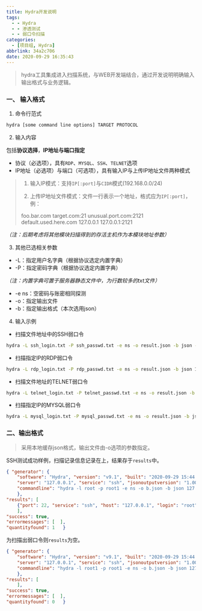 ```yaml
---
title: Hydra开发说明
tags:
  - - Hydra
  - - 渗透测试
  - - 弱口令扫描
categories:
  - [项目组, Hydra]
abbrlink: 34a2c706
date: 2020-09-29 16:35:43
---
```


> hydra工具集成进入扫描系统，与WEB开发端结合，通过开发说明明确输入输出格式与业务逻辑。

### 一、 输入格式

1. 命令行范式

```bash
hydra [some command line options] TARGET PROTOCOL 
```

2. 输入内容

包括**协议选择**，**IP地址与端口指定**

- 协议（必选项），具有`RDP`、`MYSQL`、`SSH`、`TELNET`选项
- IP地址（必选项）与端口（可选项），具有输入IP与上传IP地址文件两种模式

> 1) 输入IP模式：支持`IP[:port]`与`CIDR`模式(192.168.0.0/24)
>
> 2) 上传IP地址文件模式：文件一行表示一个地址，格式应为`IP[:port]`，例：
>
> foo.bar.com
> target.com:21
> unusual.port.com:2121
> default.used.here.com
> 127.0.0.1
> 127.0.0.1:2121

*（注：后期考虑将其他模块扫描得到的存活主机作为本模块地址参数）*

3. 其他已选相关参数

- -L：指定用户名字典（根据协议选定内置字典）
- -P：指定密码字典（根据协议选定内置字典）

*（注：内置字典可置于服务器静态文件中，为行数较多的txt文件）*

- -e ns：空密码与账密相同探测
- -o：指定输出文件
- -b：指定输出格式（本次选用json）

4. 输入示例

- 扫描文件地址中的SSH弱口令

```bash
hydra -L ssh_login.txt -P ssh_passwd.txt -e ns -o result.json -b json -M IP_addr.txt ssh
```

- 扫描指定IP的RDP弱口令

```bash
hydra -L rdp_login.txt -P rdp_passwd.txt -e ns -o result.json -b json 127.0.0.1 rdp
```

- 扫描文件地址的TELNET弱口令

```bash
hydra -L telnet_login.txt -P telnet_passwd.txt -e ns -o result.json -b json -M IP_addr.txt telnet 
```

- 扫描指定IP的MYSQL弱口令

```bash
hydra -L mysql_login.txt -P mysql_passwd.txt -e ns -o result.json -b json 127.0.0.1 mysql
```

### 二、输出格式

> 采用本地缓存json格式，输出文件由-o选项的参数指定。

SSH测试成功样例，扫描记录信息记录在上，结果存于`results`中。

```json
{ "generator": {
	"software": "Hydra", "version": "v9.1", "built": "2020-09-29 15:44:28",
	"server": "127.0.0.1", "service": "ssh", "jsonoutputversion": "1.00",
	"commandline": "hydra -l root -p root1 -e ns -o b.json -b json 127.0.0.1 ssh"
	},
"results": [
	{"port": 22, "service": "ssh", "host": "127.0.0.1", "login": "root", "password": "root"}
	],
"success": true,
"errormessages": [  ],
"quantityfound": 1   }
```

为扫描出弱口令则`results`为空。

```json
{ "generator": {
	"software": "Hydra", "version": "v9.1", "built": "2020-09-29 15:44:43",
	"server": "127.0.0.1", "service": "ssh", "jsonoutputversion": "1.00",
	"commandline": "hydra -l root1 -p root1 -e ns -o b.json -b json 127.0.0.1 ssh"
	},
"results": [
	],
"success": true,
"errormessages": [  ],
"quantityfound": 0   }
```